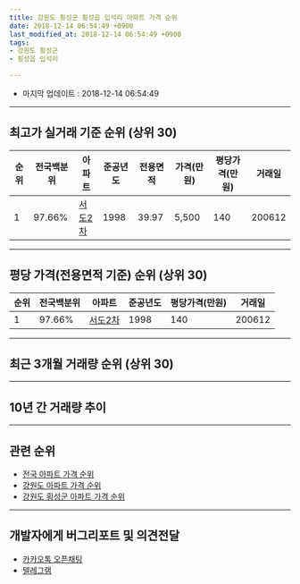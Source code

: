 ```yaml
---
title: 강원도 횡성군 횡성읍 입석리 아파트 가격 순위
date: 2018-12-14 06:54:49 +0900
last_modified_at: 2018-12-14 06:54:49 +0900
tags:
- 강원도 횡성군
- 횡성읍 입석리

---
```


* 마지막 업데이트 : 2018-12-14 06:54:49

---

## 최고가 실거래 기준 순위 (상위 30)


|순위|전국백분위|아파트|준공년도|전용면적|가격(만원)|평당가격(만원)|거래일|
|---|---|---|---|---|---|---|---|
|1|97.66%|[서도2차](https://search.naver.com/search.naver?query=%EA%B0%95%EC%9B%90%EB%8F%84+%ED%9A%A1%EC%84%B1%EA%B5%B0+%ED%9A%A1%EC%84%B1%EC%9D%8D+%EC%9E%85%EC%84%9D%EB%A6%AC+%EC%84%9C%EB%8F%842%EC%B0%A8)|1998|39.97|5,500|140|200612|


---

## 평당 가격(전용면적 기준) 순위 (상위 30)


|순위|전국백분위|아파트|준공년도|평당가격(만원)|거래일|
|---|---|---|---|---|---|
|1|97.66%|[서도2차](https://search.naver.com/search.naver?query=%EA%B0%95%EC%9B%90%EB%8F%84+%ED%9A%A1%EC%84%B1%EA%B5%B0+%ED%9A%A1%EC%84%B1%EC%9D%8D+%EC%9E%85%EC%84%9D%EB%A6%AC+%EC%84%9C%EB%8F%842%EC%B0%A8)|1998|140|200612|


---

## 최근 3개월 거래량 순위 (상위 30)


<div style="width:100%;">
    <canvas id="deal_count_ranking" height="250"></canvas>
</div>


<script>
new Chart(document.getElementById("deal_count_ranking"), {
    type: 'horizontalBar',
    data: {
        labels: ['서도2차'],
        datasets: [{
            label: '실거래 수',
            data: [3],
            borderColor: "rgba(255, 0, 128, 1)",
            backgroundColor: "rgba(255, 0, 128, 0.5)",
            fill: false,
        }]
    },
    options: {
        responsive: true,
        title: {
            display: true,
            text: '최근 3개월 거래량 순위'
        },
        tooltips: {
            mode: 'index',
            intersect: false,
            callbacks: {
                title: function(tooltipItems, data) {
                    return "실거래 수:";
                },
                label: function(tooltipItem, data) {
                    return data.labels[tooltipItem.index] + ": " + tooltipItem.xLabel;
                }
            }
        },
        hover: {
            mode: 'nearest',
            intersect: true
        },
        scales: {
            xAxes: [{
                display: true,
                scaleLabel: {
                    display: true,
                    labelString: '실거래 수'
                },
                ticks: {
                    suggestedMin: 0,
                }
            }],
            yAxes: [{
                display: true,
                ticks: {
                    autoSkip: false,
                    callback: function(value, index, values) {
                        if (value.length > 15)
                            return value.substr(0, 13) + "...";
                        else
                            return value;
                    }
                },
                scaleLabel: {
                    display: false,
                }
            }]
        }
    }
});

</script>


---

## 10년 간 거래량 추이


<div style="width:100%;">
    <canvas id="deal_progress" height="250"></canvas>
</div>

<script>
new Chart(document.getElementById("deal_progress"), {
    type: 'line',
    data: {
        labels: ['200812','200901','200902','200903','200904','200905','200906','200907','200908','200909','200910','200911','200912','201001','201002','201003','201004','201005','201006','201007','201008','201009','201010','201011','201012','201101','201102','201103','201104','201105','201106','201107','201108','201109','201110','201111','201112','201201','201202','201203','201204','201205','201206','201207','201208','201209','201210','201211','201212','201301','201302','201303','201304','201305','201306','201307','201308','201309','201310','201311','201312','201401','201402','201403','201404','201405','201406','201407','201408','201409','201410','201411','201412','201501','201502','201503','201504','201505','201506','201507','201508','201509','201510','201511','201512','201601','201602','201603','201604','201605','201606','201607','201608','201609','201610','201611','201612','201701','201702','201703','201704','201705','201706','201707','201708','201709','201710','201711','201712','201801','201802','201803','201804','201805','201806','201807','201808','201809','201810','201811','201812'],
        datasets: [{
            label: '실거래 수',
            pointRadius: 1,
            data: [0, 0, 0, 0, 1, 1, 2, 3, 0, 0, 1, 0, 2, 1, 0, 2, 2, 2, 1, 0, 1, 1, 1, 0, 0, 0, 0, 0, 0, 1, 1, 1, 1, 2, 1, 0, 3, 1, 4, 4, 1, 1, 1, 0, 0, 0, 0, 1, 0, 1, 1, 0, 2, 1, 3, 1, 1, 3, 1, 2, 1, 1, 1, 2, 1, 0, 2, 1, 0, 2, 0, 0, 0, 1, 0, 1, 0, 0, 1, 1, 1, 2, 1, 0, 2, 1, 1, 0, 2, 1, 2, 1, 2, 0, 3, 1, 0, 0, 0, 2, 2, 0, 1, 0, 0, 0, 2, 2, 1, 0, 2, 2, 2, 1, 0, 1, 1, 3, 2, 0, 1],
            borderColor: "rgba(255, 201, 14, 1)",
            backgroundColor: "rgba(255, 201, 14, 0.5)",
            fill: true,
        }]
    },
    options: {
        responsive: true,
        title: {
            display: true,
            text: '10년간 거래량 추이'
        },
        tooltips: {
            mode: 'index',
            intersect: false,
        },
        hover: {
            mode: 'nearest',
            intersect: true
        },
        scales: {
            xAxes: [{
                display: true,
                scaleLabel: {
                    display: true,
                    labelString: '년/월'
                }
            }],
            yAxes: [{
                display: true,
                ticks: {
                    suggestedMin: 0,
                },
                scaleLabel: {
                    display: true,
                    labelString: '실거래 수'
                }
            }]
        }
    }
});

</script>


---

## 관련 순위

- [전국 아파트 가격 순위](https://inasie.github.io/apt-ranking/전국)
- [강원도 아파트 가격 순위](https://inasie.github.io/apt-ranking/강원도)
- [강원도 횡성군 아파트 가격 순위](https://inasie.github.io/apt-ranking/강원도-횡성군)


---

## 개발자에게 버그리포트 및 의견전달

- [카카오톡 오픈채팅](https://open.kakao.com/o/gLJUAP4)
- [텔레그램](https://t.me/inasie)

